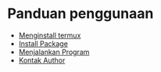 # Panduan penggunaan

* [Menginstall termux](https://github.com/bughostfinder/README#Menginstall-termux)
* [Install Package](https://github.com/bughostfinder/README#install-package)
* [Menjalankan Program](https://github.com/bughostfinder/README#menjalanlan-program)
* [Kontak Author](https://github.com/bughostfinder/README#contact)
